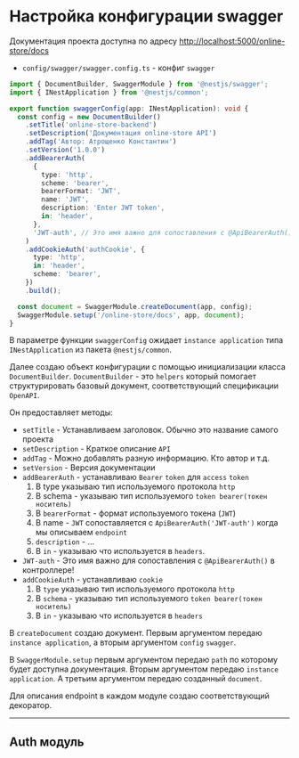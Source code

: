 # Настройка конфигурации swagger

Документация проекта доступна по
адресу [http://localhost:5000/online-store/docs](http://localhost:5000/online-store/docs)

- `config/swagger/swagger.config.ts` - конфиг `swagger`

```ts
import { DocumentBuilder, SwaggerModule } from '@nestjs/swagger';
import { INestApplication } from '@nestjs/common';

export function swaggerConfig(app: INestApplication): void {
  const config = new DocumentBuilder()
	.setTitle('online-store-backend')
	.setDescription('Документация online-store API')
	.addTag('Автор: Атрощенко Константин')
	.setVersion('1.0.0')
	.addBearerAuth(
	  {
		type: 'http',
		scheme: 'bearer',
		bearerFormat: 'JWT',
		name: 'JWT',
		description: 'Enter JWT token',
		in: 'header',
	  },
	  'JWT-auth', // Это имя важно для сопоставления с @ApiBearerAuth() в контроллере!
	)
	.addCookieAuth('authCookie', {
	  type: 'http',
	  in: 'header',
	  scheme: 'bearer',
	})
	.build();

  const document = SwaggerModule.createDocument(app, config);
  SwaggerModule.setup('/online-store/docs', app, document);
}

```

В параметре функции `swaggerConfig` ожидает `instance application` типа `INestApplication` из пакета `@nestjs/common`.

Далее создаю объект конфигурации с помощью инициализации класса `DocumentBuilder`. `DocumentBuilder` - это `helpers` который
помогает структурировать базовый документ, соответствующий спецификации `OpenAPI`.

Он предоставляет методы:

- `setTitle` - Устанавливаем заголовок. Обычно это название самого проекта
- `setDescription` - Краткое описание `API`
- `addTag` - Можно добавлять разную информацию. Кто автор и т.д.
- `setVersion` - Версия документации
- `addBearerAuth` - устанавливаю `Bearer` `token` для `access` `token`
    1) В type указываю тип используемого протокола `http`
    2) В schema - указываю тип используемого `token bearer(токен носитель)`
    3) В `bearerFormat` - формат используемого токена (`JWT`)
    4) В name - `JWT` сопоставляется с `ApiBearerAuth('JWT-auth')` когда мы описываем `endpoint`
    5) `description` - ...
    6) В `in` - указываю что используется в `headers`.
- `JWT-auth` - Это имя важно для сопоставления с `@ApiBearerAuth()` в контроллере!
- `addCookieAuth` - устанавливаю `cookie`
    1) В `type` указываю тип используемого протокола `http`
    2) В `schema` - указываю тип используемого `token bearer(токен носитель)`
    3) В `in` - указываю что используется в `headers`

В `createDocument` создаю документ. Первым аргументом передаю `instance application`, а вторым аргументом `config` `swagger`.

В `SwaggerModule.setup` первым аргументом передаю `path` по которому будет доступна документация. Вторым аргументом передаю `instance` `application`. А третьим аргументом передаю созданный `document`.

Для описания endpoint в каждом модуле создаю соответствующий декоратор.

---

## Auth модуль

